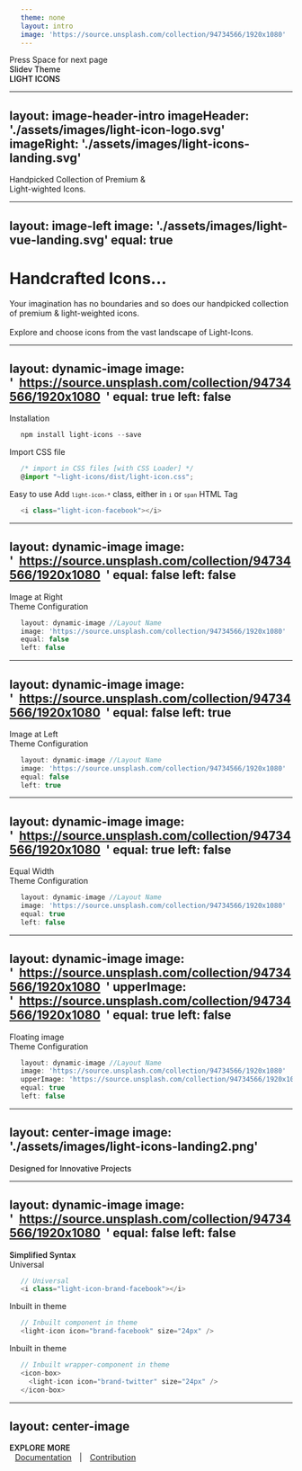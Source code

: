 ```yaml
---
theme: none
layout: intro
image: 'https://source.unsplash.com/collection/94734566/1920x1080'
---
```


  <div class="absolute pt-6 left-12">
    <span @click="next" class="p-1 rounded cursor-pointer hover:bg-white hover:bg-opacity-10 hover:opacity-90 opacity-60 flex justify-center items-center">
      Press Space for next page  <light-icon icon="arrow-narrow-right" size="24px"/> 
    </span>
  </div>

  <div class="mb-4 absolute bottom-4 left-12">
    <span class="text-6xl text-primary-lighter text-opacity-80" style="font-weight:500;" >
      Slidev Theme <light-icon icon="bike"/>
    </span>
    <div class="text-9xl text-white text-opacity-60" style="font-weight:600;" >
      LIGHT ICONS
    </div> 
  </div>




---
layout: image-header-intro
imageHeader: './assets/images/light-icon-logo.svg'
imageRight: './assets/images/light-icons-landing.svg'
---
  <layout-tag layout-name="image-header-intro" />

  <div class="leading-snug text-black dark:text-white text-opacity-60 dark:text-opacity-60 mt-4">
    Handpicked Collection of Premium & <br/> Light-wighted Icons. <light-icon icon="plane-departure" size="24px" />
  </div> 



---
layout: image-left
image: './assets/images/light-vue-landing.svg'
equal: true
---
  <layout-tag layout-name="image-left" />

  <div class="">
    <h1 class="text-primary dark:text-primary" >Handcrafted Icons...</h1>
  </div>
  <div class="leading-snug text-black dark:text-white text-opacity-60 dark:text-opacity-60">
    Your imagination has no boundaries and so does our handpicked collection of premium & light-weighted icons. 
    <br/><br/>
    Explore and choose icons from the vast landscape of Light-Icons. <light-icon icon="brand-telegram" />
  </div>




---
layout: dynamic-image
image: 'https://source.unsplash.com/collection/94734566/1920x1080'
equal: true
left: false
---
  <layout-tag layout-name="dynamic-image" />

  <div class="text-primary dark:text-primary pb-2 pt-4">
    <span class="">
      <light-icon icon="click" />
      Installation 
    </span>
  </div>

```ts
npm install light-icons --save
```

  <div class="text-primary dark:text-primary pb-2 pt-4">
    <span class="">
      <light-icon icon="palette" />
      Import CSS file 
    </span>
  </div>

```ts
/* import in CSS files [with CSS Loader] */
@import "~light-icons/dist/light-icon.css";
```

  <div class="text-black dark:text-white text-opacity-80 dark:text-opacity-80 pb-2 pt-4">
    <span class="block pb-2 text-primary dark:text-primary">
      <light-icon icon="code" />
      Easy to use 
    </span>
    <span class="text-xs " >
      Add 
      <kbd style="font-size: 0.6rem;" >light-icon-*</kbd>
      class, either in
      <kbd style="font-size: 0.6rem;">i</kbd> 
      or 
      <kbd style="font-size: 0.6rem;">span</kbd> 
      HTML Tag
    </span>
  </div>

```ts
<i class="light-icon-facebook"></i>
```




---
layout: dynamic-image 
image: 'https://source.unsplash.com/collection/94734566/1920x1080'
equal: false
left: false
---
  <layout-tag layout-name="dynamic-image" />

  <div class="text-black dark:text-white text-opacity-60 dark:text-opacity-60 pt-2 font-sm">
    <span class="text-sm">
      Image at Right
    </span>
  </div>
  <div class="text-primary dark:text-primary pb-2 pt-4">
    <span class="">
      Theme Configuration <light-icon icon="settings"/>
    </span>
  </div>


```ts
layout: dynamic-image //Layout Name
image: 'https://source.unsplash.com/collection/94734566/1920x1080'
equal: false
left: false
```




---
layout: dynamic-image 
image: 'https://source.unsplash.com/collection/94734566/1920x1080'
equal: false
left: true
---
  <layout-tag layout-name="dynamic-image" />

  <div class="text-black dark:text-white text-opacity-60 dark:text-opacity-60 pt-2 font-sm">
      <span class="text-sm">
        Image at Left
      </span>
  </div>
  <div class="text-primary dark:text-primary pb-2 pt-2">
    <span class="">
      Theme Configuration <light-icon icon="adjustments-horizontal"/>
    </span>
  </div>

```ts
layout: dynamic-image //Layout Name
image: 'https://source.unsplash.com/collection/94734566/1920x1080'
equal: false
left: true
```




---
layout: dynamic-image 
image: 'https://source.unsplash.com/collection/94734566/1920x1080'
equal: true
left: false
---
  <layout-tag layout-name="dynamic-image" />

  <div class="text-black dark:text-white text-opacity-60 dark:text-opacity-60 pt-2 font-sm">
      <span class="text-sm">
        Equal Width
      </span>
  </div>
  <div class="text-primary dark:text-primary pb-2 pt-2">
    <span class="">
      Theme Configuration <light-icon icon="adjustments"/>
    </span>
  </div>

```ts
layout: dynamic-image //Layout Name
image: 'https://source.unsplash.com/collection/94734566/1920x1080'
equal: true
left: false
```




---
layout: dynamic-image 
image: 'https://source.unsplash.com/collection/94734566/1920x1080'
upperImage: 'https://source.unsplash.com/collection/94734566/1920x1080'
equal: true
left: false
---
  <layout-tag layout-name="dynamic-image" />

  <div class="text-black dark:text-white text-opacity-60 dark:text-opacity-60 pt-2 font-sm">
      <span class="text-sm">
        Floating image
      </span>
  </div>
  <div class="text-primary dark:text-primary pb-2 pt-2">
    <span class="">
      Theme Configuration <light-icon icon="settings"/>
    </span>
  </div>

```ts
layout: dynamic-image //Layout Name
image: 'https://source.unsplash.com/collection/94734566/1920x1080'
upperImage: 'https://source.unsplash.com/collection/94734566/1920x1080'
equal: true
left: false
```




---
layout: center-image
image: './assets/images/light-icons-landing2.png'
---
  <layout-tag layout-name="center-image" />

  <div class="mb-4">
    <span class="text-3xl text-primary dark:text-primary" style="font-weight:500;" >Designed for Innovative Projects <light-icon icon="wand" /></span>
  </div>




---
layout: dynamic-image
image: 'https://source.unsplash.com/collection/94734566/1920x1080'
equal: false
left: false
---
  <layout-tag layout-name="dynamic-image" />

  <div class="text-primary dark:text-primary ">
    <span class="text-xl" style="font-weight: 600;">
      Simplified Syntax
      <light-icon icon="code" />
    </span>
  </div>
  
  <div class="flex items-end justify-between pb-2 pt-5">
    <div class="">
      <i class="light-icon-brand-facebook" style="font-size:24px;" ></i>
    </div>
    <span class="text-xs opacity-60">
      Universal
    </span>
  </div>

  ```ts
  // Universal
  <i class="light-icon-brand-facebook"></i> 
  ```


  <div class="flex items-end justify-between pb-2 pt-5">
    <div class="">
      <light-icon icon="brand-facebook" size="24px" />
    </div>
    <span class="text-xs opacity-60">
      Inbuilt in theme
    </span>
  </div>

  ```ts
  // Inbuilt component in theme
  <light-icon icon="brand-facebook" size="24px" />
  ```


  <div class="flex items-end justify-between pb-2 pt-5">
    <div class="">
      <icon-box>
        <light-icon icon="brand-twitter" size="24px" />
      </icon-box>
    </div>
    <span class="text-xs opacity-60 ">
      Inbuilt in theme
    </span>
  </div>

  ```ts
  // Inbuilt wrapper-component in theme
  <icon-box>
    <light-icon icon="brand-twitter" size="24px" />
  </icon-box>
  ```




---
layout: center-image
---
  <layout-tag layout-name="center-image" />

  <div class="mb-0">
    <span class="text-3xl text-primary dark:text-primary" style="font-weight:600;text-transform: uppercase;" >Explore More</span>
  </div>
  <div class="mb-0">
    <a href="https://icons.lightvue.org/" target="_blank" class="">Documentation</a> |
    <a href="https://github.com/lightvue/light-icons" target="_blank" class="">Contribution</a>
  </div>

  <style>
    a {
      margin: 10px;
    }

    a:hover{
      opacity:0.7;
    }
  </style>

